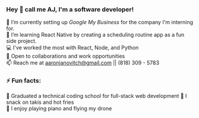 ### Hey 👋  call me AJ, I'm a software developer!

🔭 I’m currently setting up _Google My Business_ for the company I'm interning for. \
🌱 I’m learning React Native by creating a scheduling routine app as a fun side project. \
💻 I've worked the most with React, Node, and Python \
💬 Open to collaborations and work opportunities \
📫 Reach me at aaronjanovitch@gmail.com || (818) 309 - 5783 

### ⚡ Fun facts:
🏢 Graduated a technical coding school for full-stack web development
🍎 I snack on takis and hot fries \
🤪 I enjoy playing piano and flying my drone

